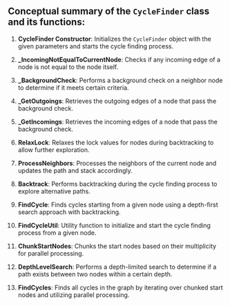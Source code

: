 ## Conceptual summary of the `CycleFinder` class and its functions:

1. **CycleFinder Constructor**: Initializes the `CycleFinder` object with the given parameters and starts the cycle finding process.

2. **_IncomingNotEqualToCurrentNode**: Checks if any incoming edge of a node is not equal to the node itself.

3. **_BackgroundCheck**: Performs a background check on a neighbor node to determine if it meets certain criteria.

4. **_GetOutgoings**: Retrieves the outgoing edges of a node that pass the background check.

5. **_GetIncomings**: Retrieves the incoming edges of a node that pass the background check.

6. **RelaxLock**: Relaxes the lock values for nodes during backtracking to allow further exploration.

7. **ProcessNeighbors**: Processes the neighbors of the current node and updates the path and stack accordingly.

8. **Backtrack**: Performs backtracking during the cycle finding process to explore alternative paths.

9. **FindCycle**: Finds cycles starting from a given node using a depth-first search approach with backtracking.

10. **FindCycleUtil**: Utility function to initialize and start the cycle finding process from a given node.

11. **ChunkStartNodes**: Chunks the start nodes based on their multiplicity for parallel processing.

12. **DepthLevelSearch**: Performs a depth-limited search to determine if a path exists between two nodes within a certain depth.

13. **FindCycles**: Finds all cycles in the graph by iterating over chunked start nodes and utilizing parallel processing.